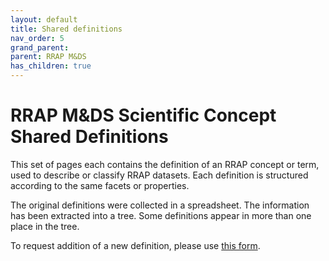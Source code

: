 ```yaml
---
layout: default
title: Shared definitions
nav_order: 5
grand_parent:
parent: RRAP M&DS
has_children: true
---
```


# RRAP M&DS Scientific Concept Shared Definitions
<!-- 
{: .no_toc .text-delta }
* TOC
{:toc} -->

This set of pages each contains the definition of an RRAP concept or term, used to describe or classify RRAP datasets. Each definition is structured according to the same facets or properties. 

The original definitions were collected in a spreadsheet. The information has been extracted into a tree. Some definitions appear in more than one place in the tree. 

To request addition of a new definition, please use [this form](https://github.com/gbrrestoration/mds-is-issues/issues/new?template=request-a-new-shared-definition.yaml). 

